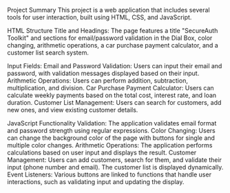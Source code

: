 Project Summary
This project is a web application that includes several tools for user interaction, built using HTML, CSS, and JavaScript.

HTML Structure
Title and Headings: The page features a title "SecureAuth Toolkit" and sections for email/password validation in the Dial Box, color changing, arithmetic operations, a car purchase payment calculator, and a customer list search system.

Input Fields:
Email and Password Validation: Users can input their email and password, with validation messages displayed based on their input.
Arithmetic Operations: Users can perform addition, subtraction, multiplication, and division.
Car Purchase Payment Calculator: Users can calculate weekly payments based on the total cost, interest rate, and loan duration.
Customer List Management: Users can search for customers, add new ones, and view existing customer details.

JavaScript Functionality
Validation: The application validates email format and password strength using regular expressions.
Color Changing: Users can change the background color of the page with buttons for single and multiple color changes.
Arithmetic Operations: The application performs calculations based on user input and displays the result.
Customer Management: Users can add customers, search for them, and validate their input (phone number and email). The customer list is displayed dynamically.
Event Listeners: Various buttons are linked to functions that handle user interactions, such as validating input and updating the display.


